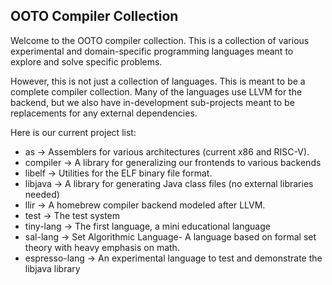 ## OOTO Compiler Collection

Welcome to the OOTO compiler collection. This is a collection of various experimental and domain-specific programming languages meant to explore and solve specific problems.

However, this is not just a collection of languages. This is meant to be a complete compiler collection. Many of the languages use LLVM for the backend, but we also have in-development sub-projects meant to be replacements for any external dependencies.

Here is our current project list:
* as -> Assemblers for various architectures (current x86 and RISC-V).
* compiler -> A library for generalizing our frontends to various backends
* libelf -> Utilities for the ELF binary file format.
* libjava -> A library for generating Java class files (no external libraries needed)
* llir -> A homebrew compiler backend modeled after LLVM.
* test -> The test system
* tiny-lang -> The first language, a mini educational language
* sal-lang -> Set Algorithmic Language- A language based on formal set theory with heavy emphasis on math.
* espresso-lang -> An experimental language to test and demonstrate the libjava library


